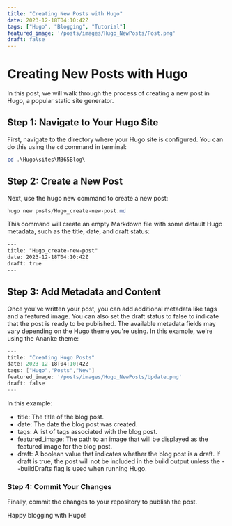 ```yaml
---
title: "Creating New Posts with Hugo"
date: 2023-12-18T04:10:42Z
tags: ["Hugo", "Blogging", "Tutorial"]
featured_image: '/posts/images/Hugo_NewPosts/Post.png'
draft: false
---
```


# Creating New Posts with Hugo

In this post, we will walk through the process of creating a new post in Hugo, a popular static site generator.

## Step 1: Navigate to Your Hugo Site

First, navigate to the directory where your Hugo site is configured. You can do this using the `cd` command in terminal:

``` PowerShell
cd .\Hugo\sites\M365Blog\
```

## Step 2: Create a New Post

Next, use the hugo new command to create a new post:

```powershell
hugo new posts/Hugo_create-new-post.md
```

This command will create an empty Markdown file with some default Hugo metadata, such as the title, date, and draft status:

```HTML
---
title: "Hugo_create-new-post"
date: 2023-12-18T04:10:42Z
draft: true
---
```

## Step 3: Add Metadata and Content
Once you've written your post, you can add additional metadata like tags and a featured image. You can also set the draft status to false to indicate that the post is ready to be published. The available metadata fields may vary depending on the Hugo theme you're using. In this example, we're using the Ananke theme:

```PowerShell
---
title: "Creating Hugo Posts"
date: 2023-12-18T04:10:42Z
tags: ["Hugo","Posts","New"]
featured_image: '/posts/images/Hugo_NewPosts/Update.png'
draft: false
---
```


In this example:

* title: The title of the blog post.
* date: The date the blog post was created.
* tags: A list of tags associated with the blog post.
* featured_image: The path to an image that will be displayed as the featured image for the blog post.
* draft: A boolean value that indicates whether the blog post is a draft. If draft is true, the post will not be included in the build output unless the --buildDrafts flag is used when running Hugo.

### Step 4: Commit Your Changes

Finally, commit the changes to your repository to publish the post.

Happy blogging with Hugo!